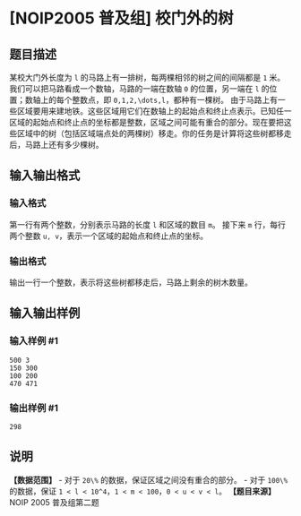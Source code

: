 

# [NOIP2005 普及组] 校门外的树

## 题目描述

某校大门外长度为 `l` 的马路上有一排树，每两棵相邻的树之间的间隔都是 `1` 米。我们可以把马路看成一个数轴，马路的一端在数轴 `0` 的位置，另一端在
`l` 的位置；数轴上的每个整数点，即 `0,1,2,\dots,l`，都种有一棵树。
由于马路上有一些区域要用来建地铁。这些区域用它们在数轴上的起始点和终止点表示。已知任一区域的起始点和终止点的坐标都是整数，区域之间可能有重合的部分。现在要把这些区域中的树（包括区域端点处的两棵树）移走。你的任务是计算将这些树都移走后，马路上还有多少棵树。

## 输入输出格式

### 输入格式

  

第一行有两个整数，分别表示马路的长度 `l` 和区域的数目 `m`。 接下来 `m` 行，每行两个整数 `u, v`，表示一个区域的起始点和终止点的坐标。

### 输出格式

  

输出一行一个整数，表示将这些树都移走后，马路上剩余的树木数量。

## 输入输出样例

### 输入样例 #1

    
    
    500 3
    150 300
    100 200
    470 471
    

### 输出样例 #1

    
    
    298

## 说明

**【数据范围】** \- 对于 `20\%` 的数据，保证区域之间没有重合的部分。 \- 对于 `100\%` 的数据，保证 `1 < l <
10^4`，`1 < m < 100`，`0 < u < v < l`。 **【题目来源】** NOIP 2005 普及组第二题

